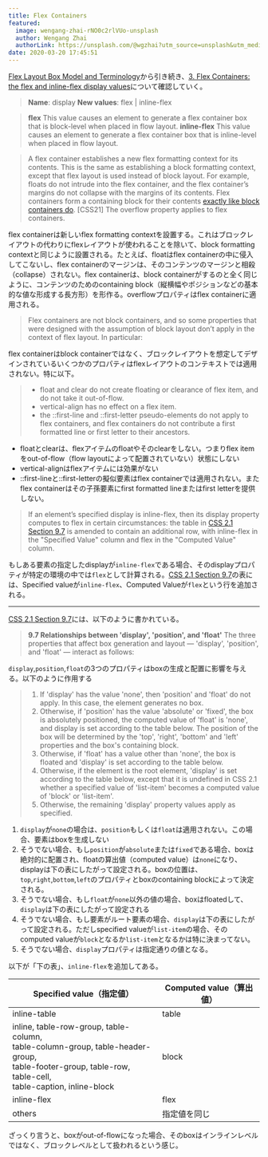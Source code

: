 ```yaml
---
title: Flex Containers
featured:
  image: wengang-zhai-rNO0c2rlVUo-unsplash
  author: Wengang Zhai
  authorLink: https://unsplash.com/@wgzhai?utm_source=unsplash&utm_medium=referral&utm_content=creditCopyText
date: 2020-03-20 17:45:51
---
```

[Flex Layout Box Model and Terminology](https://memolog.org/2020/flex-layout-box-model-and-terminology.html)から引き続き、[3. Flex Containers: the flex and inline-flex display values](https://www.w3.org/TR/css-flexbox-1/#flex-containers)について確認していく。<!-- more -->

> **Name**:	display
**New values**:	flex | inline-flex

>**flex**
This value causes an element to generate a flex container box that is block-level when placed in flow layout.
**inline-flex**
This value causes an element to generate a flex container box that is inline-level when placed in flow layout.

> A flex container establishes a new flex formatting context for its contents. This is the same as establishing a block formatting context, except that flex layout is used instead of block layout. For example, floats do not intrude into the flex container, and the flex container’s margins do not collapse with the margins of its contents. Flex containers form a containing block for their contents [exactly like block containers do](https://www.w3.org/TR/CSS2/visudet.html#containing-block-details). [CSS21] The overflow property applies to flex containers.

flex containerは新しいflex formatting contextを設置する。これはブロックレイアウトの代わりにflexレイアウトが使われることを除いて、block formatting contextと同じように設置される。たとえば、floatはflex containerの中に侵入してこないし、flex containerのマージンは、そのコンテンツのマージンと相殺（collapse）されない。flex containerは、block containerがするのと全く同じように、コンテンツのためのcontaining block（縦横幅やポジションなどの基本的な値な形成する長方形）を形作る。overflowプロパティはflex containerに適用される。

> Flex containers are not block containers, and so some properties that were designed with the assumption of block layout don’t apply in the context of flex layout. In particular:

flex containerはblock containerではなく、ブロックレイアウトを想定してデザインされているいくつかのプロパティはflexレイアウトのコンテキストでは適用されない。特に以下。

> * float and clear do not create floating or clearance of flex item, and do not take it out-of-flow.
> * vertical-align has no effect on a flex item.
> * the ::first-line and ::first-letter pseudo-elements do not apply to flex containers, and flex containers do not contribute a first formatted line or first letter to their ancestors.

* floatとclearは、flexアイテムのfloatやそのclearをしない。つまりflex itemをout-of-flow（flow layoutによって配置されていない）状態にしない
* vertical-alignはflexアイテムには効果がない
* ::first-lineと::first-letterの擬似要素はflex containerでは適用されない。またflex containerはその子孫要素にfirst formatted lineまたはfirst letterを提供しない。

> If an element’s specified display is inline-flex, then its display property computes to flex in certain circumstances: the table in [CSS 2.1 Section 9.7](https://www.w3.org/TR/CSS2/visuren.html#dis-pos-flo) is amended to contain an additional row, with inline-flex in the "Specified Value" column and flex in the "Computed Value" column.

もしある要素の指定したdisplayが`inline-flex`である場合、そのdisplayプロパティが特定の環境の中では`flex`として計算される。[CSS 2.1 Section 9.7](https://www.w3.org/TR/CSS2/visuren.html#dis-pos-flo)の表には、Specified valueが`inline-flex`、Computed Valueが`flex`という行を追加される。

----

[CSS 2.1 Section 9.7](https://www.w3.org/TR/CSS2/visuren.html#dis-pos-flo)には、以下のように書かれている。

> **9.7 Relationships between 'display', 'position', and 'float'**
> The three properties that affect box generation and layout — 'display', 'position', and 'float' — interact as follows:

`display`,`position`,`float`の3つのプロパティはboxの生成と配置に影響を与える。以下のように作用する

> 1. If 'display' has the value 'none', then 'position' and 'float' do not apply. In this case, the element generates no box.
> 2. Otherwise, if 'position' has the value 'absolute' or 'fixed', the box is absolutely positioned, the computed value of 'float' is 'none', and display is set according to the table below. The position of the box will be determined by the 'top', 'right', 'bottom' and 'left' properties and the box's containing block.
> 3. Otherwise, if 'float' has a value other than 'none', the box is floated and 'display' is set according to the table below.
> 4. Otherwise, if the element is the root element, 'display' is set according to the table below, except that it is undefined in CSS 2.1 whether a specified value of 'list-item' becomes a computed value of 'block' or 'list-item'.
> 5. Otherwise, the remaining 'display' property values apply as specified.

1. `display`が`none`の場合は、`position`もしくは`float`は適用されない。この場合、要素はboxを生成しない
2. そうでない場合、もし`position`が`absolute`または`fixed`である場合、boxは絶対的に配置され、floatの算出値（computed value）は`none`になり、displayは下の表にしたがって設定される。boxの位置は、`top`,`right`,`bottom`,`left`のプロパティとboxのcontaining blockによって決定される。
3. そうでない場合、もし`float`が`none`以外の値の場合、boxはfloatedして、`display`は下の表にしたがって設定される
4. そうでない場合、もし要素がルート要素の場合、`display`は下の表にしたがって設定される。ただしspecified valueが`list-item`の場合、そのcomputed valueが`block`となるか`list-item`となるかは特に決まってない。
5. そうでない場合、`display`プロパティは指定通りの値となる。

以下が「下の表」、`inline-flex`を追加してある。

Specified value（指定値） | Computed value（算出値）
--|--
inline-table|table|
inline, table-row-group, table-column,<br>table-column-group, table-header-group,<br>table-footer-group, table-row, table-cell,<br>table-caption, inline-block|block
inline-flex|flex|
others|指定値を同じ

ざっくり言うと、boxがout-of-flowになった場合、そのboxはインラインレベルではなく、ブロックレベルとして扱われるという感じ。

